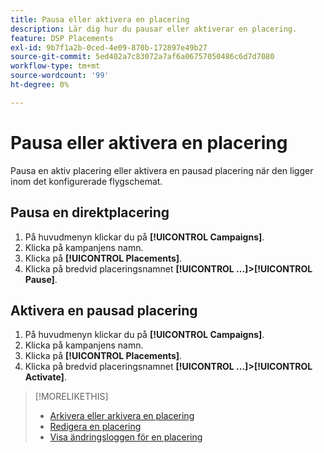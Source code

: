 ```yaml
---
title: Pausa eller aktivera en placering
description: Lär dig hur du pausar eller aktiverar en placering.
feature: DSP Placements
exl-id: 9b7f1a2b-0ced-4e09-870b-172897e49b27
source-git-commit: 5ed402a7c83072a7af6a06757050486c6d7d7080
workflow-type: tm+mt
source-wordcount: '99'
ht-degree: 0%

---
```


# Pausa eller aktivera en placering

Pausa en aktiv placering eller aktivera en pausad placering när den ligger inom det konfigurerade flygschemat.

## Pausa en direktplacering

1. På huvudmenyn klickar du på **[!UICONTROL Campaigns]**.
1. Klicka på kampanjens namn.
1. Klicka på **[!UICONTROL Placements]**.
1. Klicka på bredvid placeringsnamnet  **[!UICONTROL ...]>[!UICONTROL Pause]**.

## Aktivera en pausad placering

1. På huvudmenyn klickar du på **[!UICONTROL Campaigns]**.
1. Klicka på kampanjens namn.
1. Klicka på **[!UICONTROL Placements]**.
1. Klicka på bredvid placeringsnamnet  **[!UICONTROL ...]>[!UICONTROL Activate]**.

>[!MORELIKETHIS]
>
>* [Arkivera eller arkivera en placering](placement-archive-unarchive.md)
>* [Redigera en placering](placement-edit.md)
>* [Visa ändringsloggen för en placering](placement-change-log.md)

